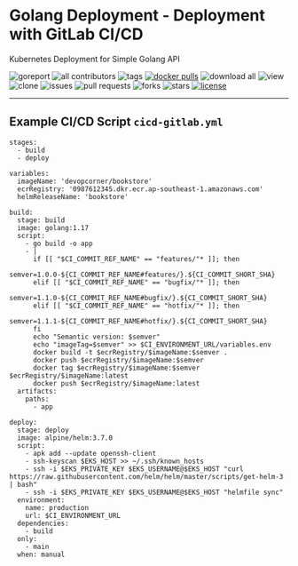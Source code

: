 # Golang Deployment - Deployment with GitLab CI/CD

Kubernetes Deployment for Simple Golang API

![goreport](https://goreportcard.com/badge/github.com/devopscorner/golang-deployment/src)
![all contributors](https://img.shields.io/github/contributors/devopscorner/golang-deployment)
![tags](https://img.shields.io/github/v/tag/devopscorner/golang-deployment?sort=semver)
[![docker pulls](https://img.shields.io/docker/pulls/devopscorner/bookstore.svg)](https://hub.docker.com/r/devopscorner/bookstore/)
![download all](https://img.shields.io/github/downloads/devopscorner/golang-deployment/total.svg)
![view](https://views.whatilearened.today/views/github/devopscorner/golang-deployment.svg)
![clone](https://img.shields.io/badge/dynamic/json?color=success&label=clone&query=count&url=https://github.com/devopscorner/golang-deployment/blob/master/clone.json?raw=True&logo=github)
![issues](https://img.shields.io/github/issues/devopscorner/golang-deployment)
![pull requests](https://img.shields.io/github/issues-pr/devopscorner/golang-deployment)
![forks](https://img.shields.io/github/forks/devopscorner/golang-deployment)
![stars](https://img.shields.io/github/stars/devopscorner/golang-deployment)
[![license](https://img.shields.io/github/license/devopscorner/golang-deployment)](https://img.shields.io/github/license/devopscorner/golang-deployment)

---

## Example CI/CD Script `cicd-gitlab.yml`

```
stages:
  - build
  - deploy

variables:
  imageName: 'devopcorner/bookstore'
  ecrRegistry: '0987612345.dkr.ecr.ap-southeast-1.amazonaws.com'
  helmReleaseName: 'bookstore'

build:
  stage: build
  image: golang:1.17
  script:
    - go build -o app
    - |
      if [[ "$CI_COMMIT_REF_NAME" == "features/"* ]]; then
        semver=1.0.0-${CI_COMMIT_REF_NAME#features/}.${CI_COMMIT_SHORT_SHA}
      elif [[ "$CI_COMMIT_REF_NAME" == "bugfix/"* ]]; then
        semver=1.1.0-${CI_COMMIT_REF_NAME#bugfix/}.${CI_COMMIT_SHORT_SHA}
      elif [[ "$CI_COMMIT_REF_NAME" == "hotfix/"* ]]; then
        semver=1.1.1-${CI_COMMIT_REF_NAME#hotfix/}.${CI_COMMIT_SHORT_SHA}
      fi
      echo "Semantic version: $semver"
      echo "imageTag=$semver" >> $CI_ENVIRONMENT_URL/variables.env
      docker build -t $ecrRegistry/$imageName:$semver .
      docker push $ecrRegistry/$imageName:$semver
      docker tag $ecrRegistry/$imageName:$semver $ecrRegistry/$imageName:latest
      docker push $ecrRegistry/$imageName:latest
  artifacts:
    paths:
      - app

deploy:
  stage: deploy
  image: alpine/helm:3.7.0
  script:
    - apk add --update openssh-client
    - ssh-keyscan $EKS_HOST >> ~/.ssh/known_hosts
    - ssh -i $EKS_PRIVATE_KEY $EKS_USERNAME@$EKS_HOST "curl https://raw.githubusercontent.com/helm/helm/master/scripts/get-helm-3 | bash"
    - ssh -i $EKS_PRIVATE_KEY $EKS_USERNAME@$EKS_HOST "helmfile sync"
  environment:
    name: production
    url: $CI_ENVIRONMENT_URL
  dependencies:
    - build
  only:
    - main
  when: manual
```